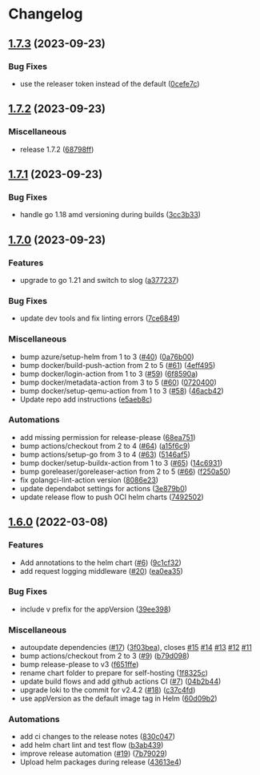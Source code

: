 # Changelog

## [1.7.3](https://github.com/LucasRoesler/openfaas-loki/compare/v1.7.2...v1.7.3) (2023-09-23)


### Bug Fixes

* use the releaser token instead of the default ([0cefe7c](https://github.com/LucasRoesler/openfaas-loki/commit/0cefe7c761c77eabb46ab0698e876b53ac7f125a))

## [1.7.2](https://github.com/LucasRoesler/openfaas-loki/compare/v1.7.1...v1.7.2) (2023-09-23)


### Miscellaneous

* release 1.7.2 ([68798ff](https://github.com/LucasRoesler/openfaas-loki/commit/68798ffdd3db3388256247d989b384bbf39f05c7))

## [1.7.1](https://github.com/LucasRoesler/openfaas-loki/compare/v1.7.0...v1.7.1) (2023-09-23)


### Bug Fixes

* handle go 1.18 amd versioning during builds ([3cc3b33](https://github.com/LucasRoesler/openfaas-loki/commit/3cc3b3318e9567f455b4fb47e4ee39c5d1405252))

## [1.7.0](https://github.com/LucasRoesler/openfaas-loki/compare/v1.6.0...v1.7.0) (2023-09-23)


### Features

* upgrade to go 1.21 and switch to slog ([a377237](https://github.com/LucasRoesler/openfaas-loki/commit/a377237dfb0dd8e1a29319de7b614248dd1cbbf9))


### Bug Fixes

* update dev tools and fix linting errors ([7ce6849](https://github.com/LucasRoesler/openfaas-loki/commit/7ce684961f4b54b67ab91506e8321ab2314d1292))


### Miscellaneous

* bump azure/setup-helm from 1 to 3 ([#40](https://github.com/LucasRoesler/openfaas-loki/issues/40)) ([0a76b00](https://github.com/LucasRoesler/openfaas-loki/commit/0a76b008e30c576968043899010f58f8318de212))
* bump docker/build-push-action from 2 to 5 ([#61](https://github.com/LucasRoesler/openfaas-loki/issues/61)) ([4eff495](https://github.com/LucasRoesler/openfaas-loki/commit/4eff4951d2d1b155ee1f1b2d2964e17cf6362690))
* bump docker/login-action from 1 to 3 ([#59](https://github.com/LucasRoesler/openfaas-loki/issues/59)) ([6f8590a](https://github.com/LucasRoesler/openfaas-loki/commit/6f8590a8c72e065c29474449400e81be5ffd67d8))
* bump docker/metadata-action from 3 to 5 ([#60](https://github.com/LucasRoesler/openfaas-loki/issues/60)) ([0720400](https://github.com/LucasRoesler/openfaas-loki/commit/072040005c41d46e0f9e721171f9c52db18b5909))
* bump docker/setup-qemu-action from 1 to 3 ([#58](https://github.com/LucasRoesler/openfaas-loki/issues/58)) ([46acb42](https://github.com/LucasRoesler/openfaas-loki/commit/46acb425feb20b024843f46f79980bac76374bec))
* Update repo add instructions ([e5aeb8c](https://github.com/LucasRoesler/openfaas-loki/commit/e5aeb8c8b2c5afd24665a430debdfcb1c195ca21))


### Automations

* add missing permission for release-please ([68ea751](https://github.com/LucasRoesler/openfaas-loki/commit/68ea7516feb037a8169634e353cb713e133f1826))
* bump actions/checkout from 2 to 4 ([#64](https://github.com/LucasRoesler/openfaas-loki/issues/64)) ([a15f6c9](https://github.com/LucasRoesler/openfaas-loki/commit/a15f6c93e8d62a173be3f1990bb5fab1efdcf70d))
* bump actions/setup-go from 3 to 4 ([#63](https://github.com/LucasRoesler/openfaas-loki/issues/63)) ([5146af5](https://github.com/LucasRoesler/openfaas-loki/commit/5146af58540beb48a8e2b4022db0485db2904612))
* bump docker/setup-buildx-action from 1 to 3 ([#65](https://github.com/LucasRoesler/openfaas-loki/issues/65)) ([14c6931](https://github.com/LucasRoesler/openfaas-loki/commit/14c6931d8a43eeb82d8277c8b087bba4a137edc9))
* bump goreleaser/goreleaser-action from 2 to 5 ([#66](https://github.com/LucasRoesler/openfaas-loki/issues/66)) ([f250a50](https://github.com/LucasRoesler/openfaas-loki/commit/f250a5032e36685f2e8ac7f1461a2f66806fc194))
* fix golangci-lint-action version ([8086e23](https://github.com/LucasRoesler/openfaas-loki/commit/8086e232ff5435e8f23d88b3d0babd9db327f3d5))
* update dependabot settings for actions ([3e879b0](https://github.com/LucasRoesler/openfaas-loki/commit/3e879b0b557c316d5cb67a2cc183f17a4eee5270))
* update release flow to push OCI helm charts ([7492502](https://github.com/LucasRoesler/openfaas-loki/commit/7492502ae8a0de7b7004ac8625a43fc7b9177ad2))

## [1.6.0](https://github.com/LucasRoesler/openfaas-loki/compare/v1.5.0...v1.6.0) (2022-03-08)


### Features

* Add annotations to the helm chart ([#6](https://github.com/LucasRoesler/openfaas-loki/issues/6)) ([9c1cf32](https://github.com/LucasRoesler/openfaas-loki/commit/9c1cf32019aab44f20e57862cbc74285f6723796))
* add request logging middleware ([#20](https://github.com/LucasRoesler/openfaas-loki/issues/20)) ([ea0ea35](https://github.com/LucasRoesler/openfaas-loki/commit/ea0ea350c1d0358a404cbc4e8fa76a724800aba8))


### Bug Fixes

* include v prefix for the appVersion ([39ee398](https://github.com/LucasRoesler/openfaas-loki/commit/39ee398777eb116d6cc1ca2a650673251d868c0c))


### Miscellaneous

* autoupdate dependencies ([#17](https://github.com/LucasRoesler/openfaas-loki/issues/17)) ([3f03bea](https://github.com/LucasRoesler/openfaas-loki/commit/3f03beac2fba85ee63c6ffbfc66144bf4e36800f)), closes [#15](https://github.com/LucasRoesler/openfaas-loki/issues/15) [#14](https://github.com/LucasRoesler/openfaas-loki/issues/14) [#13](https://github.com/LucasRoesler/openfaas-loki/issues/13) [#12](https://github.com/LucasRoesler/openfaas-loki/issues/12) [#11](https://github.com/LucasRoesler/openfaas-loki/issues/11)
* bump actions/checkout from 2 to 3 ([#9](https://github.com/LucasRoesler/openfaas-loki/issues/9)) ([b79d098](https://github.com/LucasRoesler/openfaas-loki/commit/b79d0982ca936b7f467876588f01138bca1be1be))
* bump release-please to v3 ([f651ffe](https://github.com/LucasRoesler/openfaas-loki/commit/f651ffe6b70f08daa50be12277c6fd0ea41a569f))
* rename chart folder to prepare for self-hosting ([1f8325c](https://github.com/LucasRoesler/openfaas-loki/commit/1f8325c28dce34c9cf7930b443dc529c36492be6))
* update build flows and add github actions CI ([#7](https://github.com/LucasRoesler/openfaas-loki/issues/7)) ([04b2b44](https://github.com/LucasRoesler/openfaas-loki/commit/04b2b4424f880745fb0c264016668ad8c81a1dc4))
* upgrade loki to the commit for v2.4.2 ([#18](https://github.com/LucasRoesler/openfaas-loki/issues/18)) ([c37c4fd](https://github.com/LucasRoesler/openfaas-loki/commit/c37c4fd70cd2114741569efac1c0fdb99fff1573))
* use appVersion as the default image tag in Helm ([60d09b2](https://github.com/LucasRoesler/openfaas-loki/commit/60d09b2ac502ba57e1b66fffc68c22082c3115e8))


### Automations

* add ci changes to the release notes ([830c047](https://github.com/LucasRoesler/openfaas-loki/commit/830c047a1fec23fd0cfe16505bde40aa0beddff4))
* add helm chart lint and test flow ([b3ab439](https://github.com/LucasRoesler/openfaas-loki/commit/b3ab439a9e6ce2f07a01d1253adeaf1a093b84c5))
* improve release automation ([#19](https://github.com/LucasRoesler/openfaas-loki/issues/19)) ([7b79029](https://github.com/LucasRoesler/openfaas-loki/commit/7b7902984e0b306c901dc5006540dc49e8dd4f27))
* Upload helm packages during release ([43613e4](https://github.com/LucasRoesler/openfaas-loki/commit/43613e4d85a8c60f692bcaea31ff6781f37c9018))
